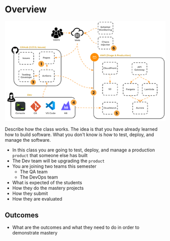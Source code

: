 # Overview

![overview](overview.png)

Describe how the class works. The idea is that you have already learned how to build software. What you don't know is how to test, deploy, and manage the software.

- In this class you are going to test, deploy, and manage a production `product` that someone else has built
- The Dev team will be upgrading the `product`
- You are joining two teams this semester
  - The QA team
  - The DevOps team
- What is expected of the students
- How they do the mastery projects
- How they submit
- How they are evaluated

## Outcomes

- What are the outcomes and what they need to do in order to demonstrate mastery
